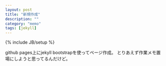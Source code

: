 ```yaml
---
layout: post
title: "新規作成"
description: ""
category: "memo"
tags: [jekyll]
---
```

{% include JB/setup %}

github pages上にjekyll bootstrapを使ってページ作成。
とりあえず作業メモ置場にしようと思ってるんだけど。

